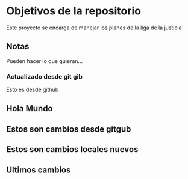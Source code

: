 # Objetivos de la repositorio

Este proyecto se encarga de manejar los planes de la liga de la justicia


## Notas
Pueden hacer lo que quieran...

### Actualizado desde git gib

Esto es desde github

## Hola Mundo

## Estos son cambios desde gitgub
## Estos son cambios locales nuevos
## Ultimos cambios
